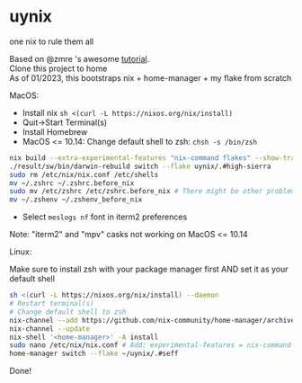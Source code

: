 # uynix
one nix to rule them all

Based on @zmre 's awesome [tutorial](https://github.com/zmre/mac-nix-simple-example).  
Clone this project to home  
As of 01/2023, this bootstraps nix + home-manager + my flake from scratch  

MacOS:

- Install nix `sh <(curl -L https://nixos.org/nix/install)`
- Quit->Start Terminal(s)
- Install Homebrew
- MacOS <= 10.14: Change default shell to zsh: `chsh -s /bin/zsh`
```bash
nix build --extra-experimental-features "nix-command flakes" --show-trace uynix/.#darwinConfigurations.high-sierra.system
./result/sw/bin/darwin-rebuild switch --flake uynix/.#high-sierra
sudo rm /etc/nix/nix.conf /etc/shells
mv ~/.zshrc ~/.zshrc.before_nix
sudo mv /etc/zshrc /etc/zshrc.before_nix # There might be other problematic paths, just follow the installer
mv ~/.zshenv ~/.zshenv_before_nix
```
- Select `meslogs nf` font in iterm2 preferences

Note: "iterm2" and "mpv" casks not working on MacOS <= 10.14

Linux:

Make sure to install zsh with your package manager first AND set it as your default shell

```bash
sh <(curl -L https://nixos.org/nix/install) --daemon
# Restart terminal(s)
# Change default shell to zsh
nix-channel --add https://github.com/nix-community/home-manager/archive/master.tar.gz home-manager
nix-channel --update
nix-shell '<home-manager>' -A install
sudo nano /etc/nix/nix.conf # Add: experimental-features = nix-command flakes
home-manager switch --flake ~/uynix/.#seff
```
Done!
